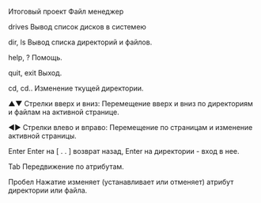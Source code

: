 Итоговый проект Файл менеджер


drives			Вывод список дисков в системею

dir, ls			Вывод списка директорий и файлов.

help, ?			Помощь.

quit, exit		Выход.

cd, cd..			Изменение ткущей директории.

▲▼			Стрелки вверх и вниз: 	Перемещение вверх и вниз по директориям и файлам на активной странице.

◄►			Стрелки влево и вправо: 	Перемещение по страницам и изменение активной страницы.

Enter			Enter на [ . . ] возврат назад, Enter на директории - вход в нее.

Tab			Передвижение по атрибутам.

Пробел		Нажатие изменяет (устанавливает или отменяет) атрибут директории или файла.
